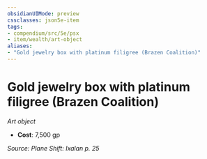 ```yaml
---
obsidianUIMode: preview
cssclasses: json5e-item
tags:
- compendium/src/5e/psx
- item/wealth/art-object
aliases: 
- "Gold jewelry box with platinum filigree (Brazen Coalition)"
---
```

# Gold jewelry box with platinum filigree (Brazen Coalition)
*Art object*  

- **Cost**: 7,500 gp

*Source: Plane Shift: Ixalan p. 25*